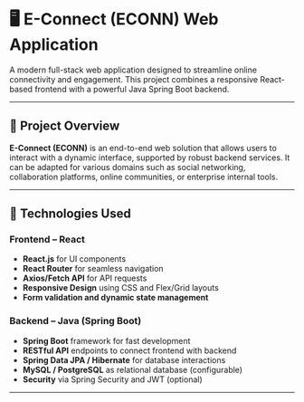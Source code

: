 # 🖥️ E-Connect (ECONN) Web Application

A modern full-stack web application designed to streamline online connectivity and engagement. This project combines a responsive React-based frontend with a powerful Java Spring Boot backend.

---

## 🚀 Project Overview

**E-Connect (ECONN)** is an end-to-end web solution that allows users to interact with a dynamic interface, supported by robust backend services. It can be adapted for various domains such as social networking, collaboration platforms, online communities, or enterprise internal tools.

---

## 🧩 Technologies Used

### Frontend – React
- **React.js** for UI components
- **React Router** for seamless navigation
- **Axios/Fetch API** for API requests
- **Responsive Design** using CSS and Flex/Grid layouts
- **Form validation and dynamic state management**

### Backend – Java (Spring Boot)
- **Spring Boot** framework for fast development
- **RESTful API** endpoints to connect frontend with backend
- **Spring Data JPA / Hibernate** for database interactions
- **MySQL / PostgreSQL** as relational database (configurable)
- **Security** via Spring Security and JWT (optional)

---
